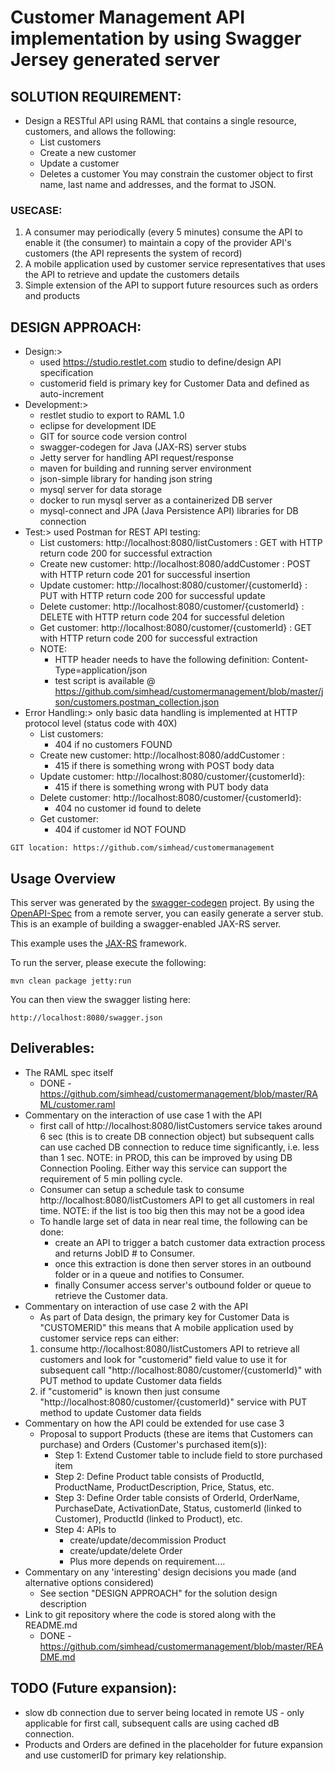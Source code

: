 # Customer Management API implementation by using Swagger Jersey generated server

## SOLUTION REQUIREMENT:
- Design a RESTful API using RAML that contains a single resource, customers, and allows the following:
	- List customers
	- Create a new customer
	- Update a customer
	- Deletes a customer
You may constrain the customer object to first name, last name and addresses, and the format to JSON.

### USECASE:
1. A consumer may periodically (every 5 minutes) consume the API to enable it (the consumer) to maintain a copy of the provider API's customers (the API represents the system of record)
2. A mobile application used by customer service representatives that uses the API to retrieve and update the customers details
3. Simple extension of the API to support future resources such as orders and products

## DESIGN APPROACH:
- Design:> 
	- used https://studio.restlet.com studio to define/design API specification
	- customerid field is primary key for Customer Data and defined as auto-increment
- Development:> 
	- restlet studio to export to RAML 1.0
	- eclipse for development IDE
	- GIT for source code version control
	- swagger-codegen for Java (JAX-RS) server stubs
	- Jetty server for handling API request/response
	- maven for building and running server environment
	- json-simple library for handing json string
	- mysql server for data storage
	- docker to run mysql server as a containerized DB server
	- mysql-connect and JPA (Java Persistence API) libraries for DB connection
- Test:> used Postman for REST API testing:
	- List customers: http://localhost:8080/listCustomers  :  GET with HTTP return code 200 for successful extraction
	- Create new customer: http://localhost:8080/addCustomer  :  POST with HTTP return code 201 for successful insertion
	- Update customer: http://localhost:8080/customer/{customerId}  :  PUT with HTTP return code 200 for successful update
	- Delete customer: http://localhost:8080/customer/{customerId}  :  DELETE with HTTP return code 204 for successful deletion
	- Get customer: http://localhost:8080/customer/{customerId}  :  GET with HTTP return code 200 for successful extraction
	- NOTE: 
		- HTTP header needs to have the following definition: Content-Type=application/json
		- test script is available @ https://github.com/simhead/customermanagement/blob/master/json/customers.postman_collection.json
- Error Handling:> only basic data handling is implemented at HTTP protocol level (status code with 40X)
	- List customers: 
		- 404 if no customers FOUND
	- Create new customer: http://localhost:8080/addCustomer :
		- 415 if there is something wrong with POST body data
	- Update customer: http://localhost:8080/customer/{customerId}:
		- 415 if there is something wrong with PUT body data 
	- Delete customer: http://localhost:8080/customer/{customerId}:
		- 404 no customer id found to delete
	- Get customer: 
		- 404 if customer id NOT FOUND

```
GIT location: https://github.com/simhead/customermanagement
```
## Usage Overview
This server was generated by the [swagger-codegen](https://github.com/swagger-api/swagger-codegen) project. By using the 
[OpenAPI-Spec](https://github.com/swagger-api/swagger-core/wiki) from a remote server, you can easily generate a server stub.  This
is an example of building a swagger-enabled JAX-RS server.

This example uses the [JAX-RS](https://jax-rs-spec.java.net/) framework.

To run the server, please execute the following:

```
mvn clean package jetty:run
```

You can then view the swagger listing here:

```
http://localhost:8080/swagger.json
```

## Deliverables:
- The RAML spec itself
	- DONE - https://github.com/simhead/customermanagement/blob/master/RAML/customer.raml
- Commentary on the interaction of use case 1 with the API
	- first call of http://localhost:8080/listCustomers service takes around 6 sec (this is to create DB connection object) but subsequent calls can use cached DB connection to reduce time significantly, i.e. less than 1 sec. NOTE: in PROD, this can be improved by using DB Connection Pooling. Either way this service can support the requirement of 5 min polling cycle.
	- Consumer can setup a schedule task to consume http://localhost:8080/listCustomers API to get all customers in real time. NOTE: if the list is too big then this may not be a good idea
	- To handle large set of data in near real time, the following can be done:
		- create an API to trigger a batch customer data extraction process and returns JobID # to Consumer.
		- once this extraction is done then server stores in an outbound folder or in a queue and notifies to Consumer.
		- finally Consumer access server's outbound folder or queue to retrieve the Customer data.
- Commentary on interaction of use case 2 with the API
	- As part of Data design, the primary key for Customer Data is "CUSTOMERID" this means that 
	A mobile application used by customer service reps can either:
	1. consume http://localhost:8080/listCustomers API to retrieve all customers and look for "customerid" field value to use it for subsequent call "http://localhost:8080/customer/{customerId}" with PUT method to update Customer data fields
	2. if "customerid" is known then just consume "http://localhost:8080/customer/{customerId}" service with PUT method to update Customer data fields
- Commentary on how the API could be extended for use case 3
	- Proposal to support Products (these are items that Customers can purchase) and Orders (Customer's purchased item(s)):
		- Step 1: Extend Customer table to include field to store purchased item
		- Step 2: Define Product table consists of ProductId, ProductName, ProductDescription, Price, Status, etc.
		- Step 3: Define Order table consists of OrderId, OrderName, PurchaseDate, ActivationDate, Status, customerId (linked to Customer), ProductId (linked to Product), etc.
		- Step 4: APIs to 
			- create/update/decommission Product
			- create/update/delete Order
			- Plus more depends on requirement....
- Commentary on any 'interesting' design decisions you made (and alternative options considered)
	- See section "DESIGN APPROACH" for the solution design description
- Link to git repository where the code is stored along with the README.md
	- DONE - https://github.com/simhead/customermanagement/blob/master/README.md

## TODO (Future expansion):
- slow db connection due to server being located in remote US - only applicable for first call, subsequent calls are using cached dB connection.	
- Products and Orders are defined in the placeholder for future expansion and use customerID for primary key relationship.
